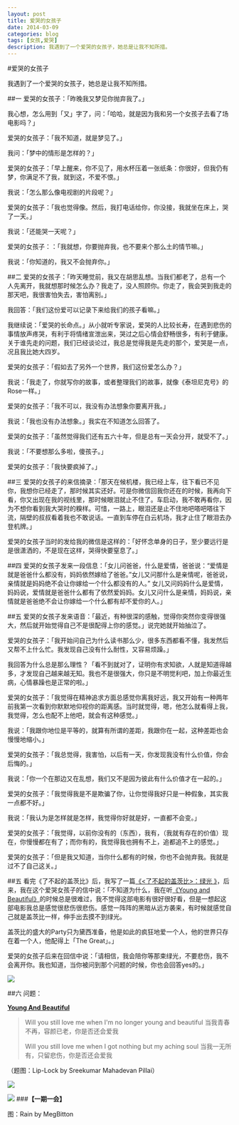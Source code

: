 ```yaml
---
layout: post
title: 爱哭的女孩子
date: 2014-03-09
categories: blog
tags: [女孩,爱哭]
description: 我遇到了一个爱哭的女孩子，她总是让我不知所措。
---
```




#爱哭的女孩子


我遇到了一个爱哭的女孩子，她总是让我不知所措。


##一
爱哭的女孩子：「昨晚我又梦见你抛弃我了。」

我心想，怎么用到「又」字了，问：「哈哈，就是因为我和另一个女孩子去看了场电影吗？」

爱哭的女孩子：「我不知道，就是梦见了。」

我问：「梦中的情形是怎样的？」

爱哭的女孩子：「早上醒来，你不见了，用水杯压着一张纸条：你很好，但我仍有梦，你满足不了我，就到这，不爱不恨。」

我说：「怎么那么像电视剧的片段呢？」

爱哭的女孩子：「我也觉得像。然后，我打电话给你，你没接，我就坐在床上，哭了一天。」

我说：「还能哭一天呢？」

爱哭的女孩子：：「我就想，你要抛弃我，也不要来个那么土的情节嘛。」

我说：「你知道的，我又不会抛弃你。」

##二
爱哭的女孩子：「昨天睡觉前，我又在胡思乱想。当我们都老了，总有一个人先离开，我就想那时候怎么办？我走了，没人照顾你。你走了，我会哭到我走的那天吧，我很害怕失去，害怕离别。」

我回答：「我们这份爱可以记录下来给我们的孩子看嘛。」

我继续说：「爱哭的长命点。」从小就听专家说，爱哭的人比较长寿，在遇到悲伤的事情放声疼哭，有利于将情绪宣泄出来，哭过之后心情会舒畅很多，有利于健康。关于谁先走的问题，我们已经谈论过，我总是觉得我是先走的那个，爱哭是一点，况且我比她大四岁。

爱哭的女孩子：「假如去了另外一个世界，我们这份爱怎么办？」

我说：「我走了，你就写你的故事，或者整理我们的故事，就像《泰坦尼克号》的Rose一样。」

爱哭的女孩子：「我不可以，我没有办法想象你要离开我。」

我说：「我也没有办法想象。」我实在不知道怎么回答了。

爱哭的女孩子：「虽然觉得我们还有五六十年，但是总有一天会分开，就受不了。」

我说：「不要想那么多啦，傻孩子。」

爱哭的女孩子：「我快要疯掉了。」

##三
爱哭的女孩子的来信摘录：「那天在候机楼，我已经上车，往下看已不见你，我想你已经走了，那时候其实还好。可是你微信回我你还在的时候，我再向下看，你又出现在我的视线里，那时候眼泪就止不住了。车启动，我不敢再看你，因为不想你看到我大哭时的糗样。可惜，一路上，眼泪还是止不住地吧嗒吧嗒往下流，隔壁的叔叔看着我也不敢说话。一直到车停在白云机场，我才止住了眼泪去办登机牌。」

爱哭的女孩子当时的发给我的微信是这样的：「好怀念单身的日子，至少要远行是是很潇洒的，不是现在这样，哭得快要窒息了。」

##四
爱哭的女孩子发来一段信息：「女儿问爸爸，什么是爱情，爸爸说：“爱情是就是爸爸什么都没有，妈妈依然嫁给了爸爸。”女儿又问那什么是亲情呢，爸爸说，亲情就是妈妈绝不会让你嫁给一个什么都没有的人。”    女儿又问妈妈什么是爱情，妈妈说，爱情就是爸爸什么都有了依然爱妈妈。女儿又问什么是亲情，妈妈说，亲情就是爸爸绝不会让你嫁给一个什么都有却不爱你的人。」

##五
爱哭的女孩子发来语音：「最近，有种很深的感触，觉得你突然你变得很强大，然后就开始觉得自己不是很配得上你的感觉。」说完她就开始抽泣了。

爱哭的女孩子：「我开始问自己为什么读书那么少，很多东西都看不懂，我发然后又帮不上什么忙。我发现自己没有什么耐性，又容易烦躁。」

我回答为什么总是那么理性？「看不到就对了，证明你有求知欲，人就是知道得越多，才发现自己越来越无知。我也不是很强大，你只是不明觉利吧，加上你最近生病，心情暴躁也是正常的啦。」

爱哭的女孩子：「我觉得在精神追求方面总感觉你离我好远，我又开始有一种两年前我第一次看到你默默地仰视你的距离感。当时就觉得，嗯，他怎么就看得上我，我觉得，怎么也配不上他吧，就会有这种感觉。」

我说：「我跟你地位是平等的，就算有所谓的差距，我跟你在一起，这种差距也会慢慢地缩小。」

爱哭的女孩子：「我总觉得，我害怕，以后有一天，你发现我没有什么价值，你会后悔的。」

我说：「你一个在那边又在乱想，我们又不是因为彼此有什么价值才在一起的。」

爱哭的女孩子：「我觉得我是不是欺骗了你，让你觉得我好只是一种假象，其实我一点都不好。」

我说：「我认为是怎样就是怎样，我觉得你好就是好，一直都不会变。」

爱哭的女孩子：「我觉得，以前你没有的（东西），我有，（我就有存在的价值）现在，你慢慢都在有了；而你有的，我觉得我也拥有不上，追都追不上的感觉。」

爱哭的女孩子：「但是我又知道，当你什么都有的时候，你也不会抛弃我。我就是过不了自己这关。」

##五
看完《了不起的盖茨比》后，我写了一篇[《<了不起的盖茨比>：绿光 》](http://jianshu.io/p/06e69275c065)，后来，我在这个爱哭女孩子的信中说：「不知道为什么，我在听[《Young and Beautiful》](http://www.xiami.com/song/1771811908?spm=a1z1s.6659513.0.0.8sfabN)的时候总是很难过，我不觉得这部电影有很好很好看，但是一想起这部电影我总是感觉很悲伤很悲伤。感觉一阵阵的黑暗从远方袭来，有时候就感觉自己就是盖茨比一样，伸手出去摸不到绿光。

盖茨比的盛大的Party只为黛西准备，他是如此的疯狂地爱一个人，他的世界只存在着一个人，他配得上「The Great」。」

爱哭的女孩子后来在回信中说：「请相信，我会陪你等那束绿光，不要悲伤，我不会离开你。我也知道，当你被问到那个问题的时候，你也会回答yes的。」

![](http://ww3.sinaimg.cn/mw690/617ccc0ctw1ee4ymi0dd6j20zk0k00vd.jpg)

##六
问题：

**[Young And Beautiful](http://www.xiami.com/song/1771811908?spm=a1z1s.6659513.0.0.8sfabN)**

>Will you still love me when I'm no longer young and beautiful
>当我青春不再，容颜已老，你是否还会爱我
>
>Will you still love me when I got nothing but my aching soul
>当我一无所有，只留悲伤，你是否还会爱我

（题图：Lip-Lock by Sreekumar Mahadevan Pillai）

![](http://cnfeat.qiniudn.com/%E5%9B%BE%E5%83%8F%20000.png)

![](http://cnfeat.qiniudn.com/%E5%9B%BE%E5%83%8F%202014-03-27-00-56.png)
###**【一期一会】**



图：Rain by MegBitton








